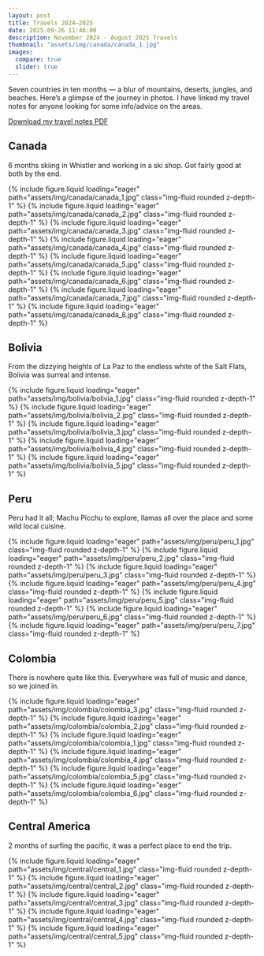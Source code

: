 ```yaml
---
layout: post
title: Travels 2024–2025
date: 2025-09-26 11:46:00
description: November 2024 - August 2025 Travels
thumbnail: "assets/img/canada/canada_1.jpg"
images:
  compare: true
  slider: true
---
```


Seven countries in ten months — a blur of mountains, deserts, jungles, and beaches. Here’s a glimpse of the journey in photos. I have linked my travel notes for anyone looking for some info/advice on the areas.

<a href="{{ 'assets/pdf/travels.pdf' | relative_url }}" target="_blank" rel="noopener noreferrer" class="pdf-link">
  <i class="fa-solid fa-file-pdf"></i> Download my travel notes PDF
</a>



## Canada

6 months skiing in Whistler and working in a ski shop. Got fairly good at both by the end.

<swiper-container keyboard="true" navigation="true" pagination="true" pagination-clickable="true" pagination-dynamic-bullets="true" rewind="true">
  <swiper-slide>{% include figure.liquid loading="eager" path="assets/img/canada/canada_1.jpg" class="img-fluid rounded z-depth-1" %}</swiper-slide>
  <swiper-slide>{% include figure.liquid loading="eager" path="assets/img/canada/canada_2.jpg" class="img-fluid rounded z-depth-1" %}</swiper-slide>
  <swiper-slide>{% include figure.liquid loading="eager" path="assets/img/canada/canada_3.jpg" class="img-fluid rounded z-depth-1" %}</swiper-slide>
  <swiper-slide>{% include figure.liquid loading="eager" path="assets/img/canada/canada_4.jpg" class="img-fluid rounded z-depth-1" %}</swiper-slide>
  <swiper-slide>{% include figure.liquid loading="eager" path="assets/img/canada/canada_5.jpg" class="img-fluid rounded z-depth-1" %}</swiper-slide>
  <swiper-slide>{% include figure.liquid loading="eager" path="assets/img/canada/canada_6.jpg" class="img-fluid rounded z-depth-1" %}</swiper-slide>
  <swiper-slide>{% include figure.liquid loading="eager" path="assets/img/canada/canada_7.jpg" class="img-fluid rounded z-depth-1" %}</swiper-slide>
  <swiper-slide>{% include figure.liquid loading="eager" path="assets/img/canada/canada_8.jpg" class="img-fluid rounded z-depth-1" %}</swiper-slide>
</swiper-container>


## Bolivia

From the dizzying heights of La Paz to the endless white of the Salt Flats, Bolivia was surreal and intense.

<swiper-container keyboard="true" navigation="true" pagination="true" pagination-clickable="true" pagination-dynamic-bullets="true" rewind="true">
  <swiper-slide>{% include figure.liquid loading="eager" path="assets/img/bolivia/bolivia_1.jpg" class="img-fluid rounded z-depth-1" %}</swiper-slide>
  <swiper-slide>{% include figure.liquid loading="eager" path="assets/img/bolivia/bolivia_2.jpg" class="img-fluid rounded z-depth-1" %}</swiper-slide>
  <swiper-slide>{% include figure.liquid loading="eager" path="assets/img/bolivia/bolivia_3.jpg" class="img-fluid rounded z-depth-1" %}</swiper-slide>
  <swiper-slide>{% include figure.liquid loading="eager" path="assets/img/bolivia/bolivia_4.jpg" class="img-fluid rounded z-depth-1" %}</swiper-slide>
  <swiper-slide>{% include figure.liquid loading="eager" path="assets/img/bolivia/bolivia_5.jpg" class="img-fluid rounded z-depth-1" %}</swiper-slide>
</swiper-container>


## Peru

Peru had it all; Machu Picchu to explore, llamas all over the place and some wild local cuisine.

<swiper-container keyboard="true" navigation="true" pagination="true" pagination-clickable="true" pagination-dynamic-bullets="true" rewind="true">
  <swiper-slide>{% include figure.liquid loading="eager" path="assets/img/peru/peru_1.jpg" class="img-fluid rounded z-depth-1" %}</swiper-slide>
  <swiper-slide>{% include figure.liquid loading="eager" path="assets/img/peru/peru_2.jpg" class="img-fluid rounded z-depth-1" %}</swiper-slide>
  <swiper-slide>{% include figure.liquid loading="eager" path="assets/img/peru/peru_3.jpg" class="img-fluid rounded z-depth-1" %}</swiper-slide>
  <swiper-slide>{% include figure.liquid loading="eager" path="assets/img/peru/peru_4.jpg" class="img-fluid rounded z-depth-1" %}</swiper-slide>
  <swiper-slide>{% include figure.liquid loading="eager" path="assets/img/peru/peru_5.jpg" class="img-fluid rounded z-depth-1" %}</swiper-slide>
  <swiper-slide>{% include figure.liquid loading="eager" path="assets/img/peru/peru_6.jpg" class="img-fluid rounded z-depth-1" %}</swiper-slide>
  <swiper-slide>{% include figure.liquid loading="eager" path="assets/img/peru/peru_7.jpg" class="img-fluid rounded z-depth-1" %}</swiper-slide>

</swiper-container>


## Colombia

There is nowhere quite like this. Everywhere was full of music and dance, so we joined in.

<swiper-container keyboard="true" navigation="true" pagination="true" pagination-clickable="true" pagination-dynamic-bullets="true" rewind="true">
  <swiper-slide>{% include figure.liquid loading="eager" path="assets/img/colombia/colombia_3.jpg" class="img-fluid rounded z-depth-1" %}</swiper-slide>
  <swiper-slide>{% include figure.liquid loading="eager" path="assets/img/colombia/colombia_2.jpg" class="img-fluid rounded z-depth-1" %}</swiper-slide>
  <swiper-slide>{% include figure.liquid loading="eager" path="assets/img/colombia/colombia_1.jpg" class="img-fluid rounded z-depth-1" %}</swiper-slide>
  <swiper-slide>{% include figure.liquid loading="eager" path="assets/img/colombia/colombia_4.jpg" class="img-fluid rounded z-depth-1" %}</swiper-slide>
  <swiper-slide>{% include figure.liquid loading="eager" path="assets/img/colombia/colombia_5.jpg" class="img-fluid rounded z-depth-1" %}</swiper-slide>
  <swiper-slide>{% include figure.liquid loading="eager" path="assets/img/colombia/colombia_6.jpg" class="img-fluid rounded z-depth-1" %}</swiper-slide>
</swiper-container>


## Central America

2 months of surfing the pacific, it was a perfect place to end the trip.

<swiper-container keyboard="true" navigation="true" pagination="true" pagination-clickable="true" pagination-dynamic-bullets="true" rewind="true">
  <swiper-slide>{% include figure.liquid loading="eager" path="assets/img/central/central_1.jpg" class="img-fluid rounded z-depth-1" %}</swiper-slide> <swiper-slide>{% include figure.liquid loading="eager" path="assets/img/central/central_2.jpg" class="img-fluid rounded z-depth-1" %}</swiper-slide>
  <swiper-slide>{% include figure.liquid loading="eager" path="assets/img/central/central_3.jpg" class="img-fluid rounded z-depth-1" %}</swiper-slide>
  <swiper-slide>{% include figure.liquid loading="eager" path="assets/img/central/central_4.jpg" class="img-fluid rounded z-depth-1" %}</swiper-slide>
  <swiper-slide>{% include figure.liquid loading="eager" path="assets/img/central/central_5.jpg" class="img-fluid rounded z-depth-1" %}</swiper-slide>
</swiper-container>

